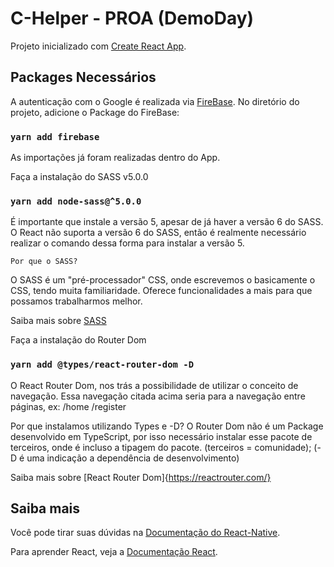 # C-Helper - PROA (DemoDay)

Projeto inicializado com [Create React App](https://github.com/facebook/create-react-app).

## Packages Necessários

A autenticação com o Google é realizada via [FireBase](https://yarnpkg.com/package/firebase).
No diretório do projeto, adicione o Package do FireBase: 

### `yarn add firebase`

As importações já foram realizadas dentro do App.


Faça a instalação do SASS v5.0.0
### `yarn add node-sass@^5.0.0`

É importante que instale a versão 5, apesar de já haver a versão 6 do SASS. 
O React não suporta a versão 6 do SASS, então é realmente necessário realizar o comando dessa forma para instalar a versão 5.

`Por que o SASS?`

O SASS é um "pré-processador" CSS, onde escrevemos o basicamente o CSS, tendo muita familiaridade. 
Oferece funcionalidades a mais para que possamos trabalharmos melhor. 

Saiba mais sobre [SASS](https://sass-lang.com)



Faça a instalação do Router Dom
### `yarn add @types/react-router-dom -D`

O React Router Dom, nos trás a possibilidade de utilizar o conceito de navegação.
Essa navegação citada acima seria para a navegação entre páginas, ex:
/home
/register

Por que instalamos utilizando Types e -D?
O Router Dom não é um Package desenvolvido em TypeScript, por isso necessário instalar esse pacote de terceiros, onde é incluso a tipagem do pacote.
(terceiros = comunidade);
(-D é uma indicação a dependência de desenvolvimento)

Saiba mais sobre [React Router Dom]{https://reactrouter.com/}


## Saiba mais

Você pode tirar suas dúvidas na [Documentação do React-Native](https://create-react-app.dev/).

Para aprender React, veja a [Documentação React](https://reactjs.org/).
